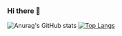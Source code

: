 ### Hi there 👋

![Anurag's GitHub stats](https://github-readme-stats.vercel.app/api?username=nomelancholy&show_icons=true&theme=transparent) [![Top Langs](https://github-readme-stats.vercel.app/api/top-langs/?username=nomelancholy&layout=compact)](https://github.com/anuraghazra/github-readme-stats)

<!--
**nomelancholy/nomelancholy** is a ✨ _special_ ✨ repository because its `README.md` (this file) appears on your GitHub profile.

Here are some ideas to get you started:

- 🔭 I’m currently working on ...
- 🌱 I’m currently learning ...
- 👯 I’m looking to collaborate on ...
- 🤔 I’m looking for help with ...
- 💬 Ask me about ...
- 📫 How to reach me: ...
- 😄 Pronouns: ...
- ⚡ Fun fact: ...
-->
